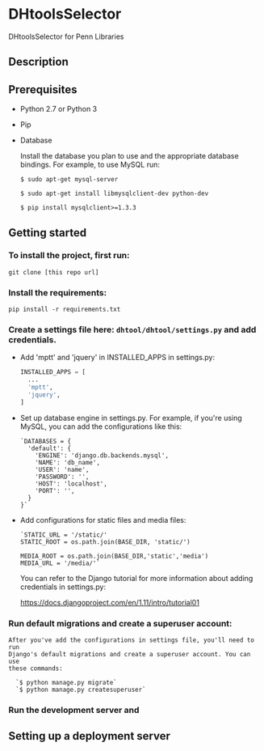 # DHtoolsSelector
DHtoolsSelector for Penn Libraries
## Description

## Prerequisites
* Python 2.7 or Python 3
* Pip
* Database

   Install the database you plan to use and the appropriate database bindings. For example, to use MySQL run:

   `$ sudo apt-get mysql-server`

   `$ sudo apt-get install libmysqlclient-dev python-dev`

   `$ pip install mysqlclient>=1.3.3`

## Getting started
### To install the project, first run:

  `git clone [this repo url]`

### Install the requirements:

  `pip install -r requirements.txt`

### Create a settings file here: `dhtool/dhtool/settings.py` and add credentials.
* Add 'mptt' and 'jquery' in INSTALLED_APPS in settings.py:

    ```python
    INSTALLED_APPS = [
      ...
      'mptt',
      'jquery',
    ]
    ```
* Set up database engine in settings.py. For example, if you're using MySQL,
      you can add the configurations like this:

      `DATABASES = {
        'default': {
          'ENGINE': 'django.db.backends.mysql',
          'NAME': 'db_name',
          'USER': 'name',
          'PASSWORD': '',
          'HOST': 'localhost',
          'PORT': '',
        }
      }`
* Add configurations for static files and media files:

      `STATIC_URL = '/static/'
      STATIC_ROOT = os.path.join(BASE_DIR, 'static/')

      MEDIA_ROOT = os.path.join(BASE_DIR,'static','media')
      MEDIA_URL = '/media/'`

  You can refer to the Django tutorial for more information about adding credentials in settings.py:

     https://docs.djangoproject.com/en/1.11/intro/tutorial01

### Run default migrations and create a superuser account:

    After you've add the configurations in settings file, you'll need to run
    Django's default migrations and create a superuser account. You can use
    these commands:

      `$ python manage.py migrate`
      `$ python manage.py createsuperuser`

### Run the development server and

## Setting up a deployment server
